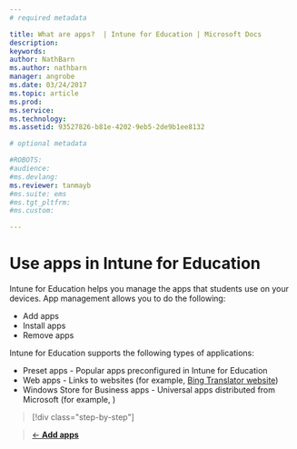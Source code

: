 ```yaml
---
# required metadata

title: What are apps?  | Intune for Education | Microsoft Docs
description:
keywords:
author: NathBarn
ms.author: nathbarn
manager: angrobe
ms.date: 03/24/2017
ms.topic: article
ms.prod:
ms.service:
ms.technology:
ms.assetid: 93527826-b81e-4202-9eb5-2de9b1ee8132

# optional metadata

#ROBOTS:
#audience:
#ms.devlang:
ms.reviewer: tanmayb
#ms.suite: ems
#ms.tgt_pltfrm:
#ms.custom:

---
```


# Use apps in Intune for Education

Intune for Education helps you manage the apps that students use on your devices. App management allows you to do the following:
- Add apps
- Install apps
- Remove apps

Intune for Education supports the following types of applications:
- Preset apps - Popular apps preconfigured in Intune for Education
- Web apps - Links to websites (for example, [Bing Translator website](https://www.bing.com/translator/))
- Windows Store for Business apps - Universal apps distributed from Microsoft (for example, )
<!-- - Win32 applications (example) -->

>[!div class="step-by-step"]

>[&larr; **Add apps**](.\add-apps.md)     <!-- [**Manage Intune licenses** &rarr;](.\start-with-a-paid-subscription-to-microsoft-intune-step-4.md)  -->
